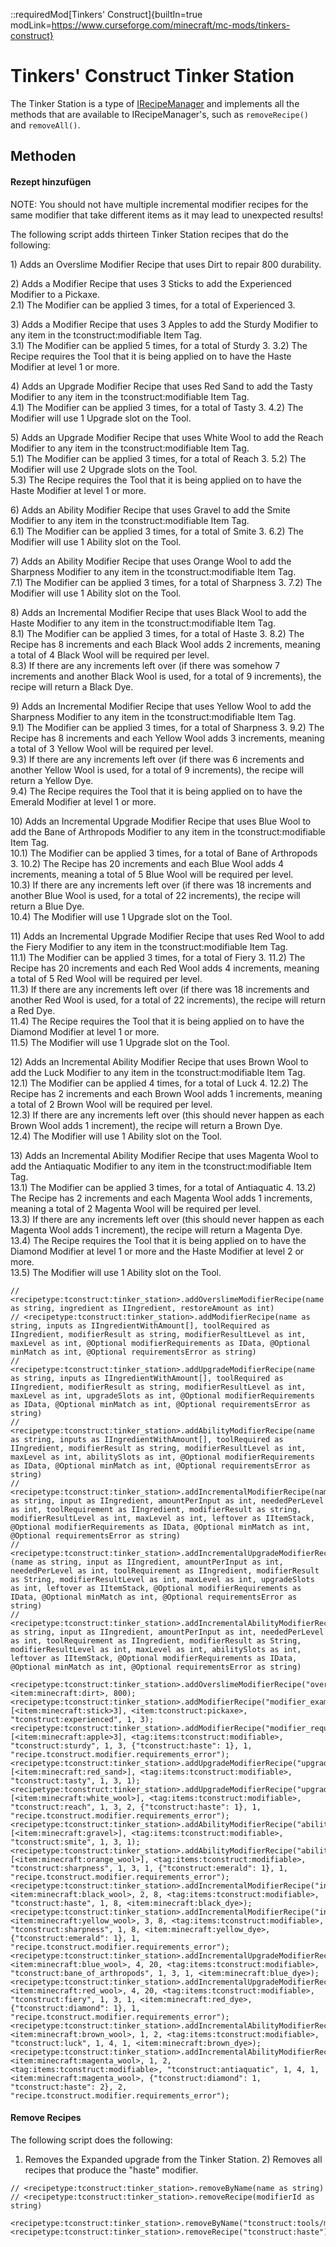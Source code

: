 ::requiredMod[Tinkers' Construct]{builtIn=true modLink=https://www.curseforge.com/minecraft/mc-mods/tinkers-construct}

# Tinkers' Construct Tinker Station

The Tinker Station is a type of [IRecipeManager](/vanilla/api/managers/IRecipeManager) and implements all the methods that are available to IRecipeManager's, such as `removeRecipe()` and `removeAll()`.

## Methoden

#### Rezept hinzufügen

NOTE: You should not have multiple incremental modifier recipes for the same modifier that take different items as it may lead to unexpected results!

The following script adds thirteen Tinker Station recipes that do the following:

1\) Adds an Overslime Modifier Recipe that uses Dirt to repair 800 durability.

2\) Adds a Modifier Recipe that uses 3 Sticks to add the Experienced Modifier to a Pickaxe.  
2.1\) The Modifier can be applied 3 times, for a total of Experienced 3.

3\) Adds a Modifier Recipe that uses 3 Apples to add the Sturdy Modifier to any item in the tconstruct:modifiable Item Tag.  
3.1\) The Modifier can be applied 5 times, for a total of Sturdy 3. 3.2\) The Recipe requires the Tool that it is being applied on to have the Haste Modifier at level 1 or more.

4\) Adds an Upgrade Modifier Recipe that uses Red Sand to add the Tasty Modifier to any item in the tconstruct:modifiable Item Tag.  
4.1\) The Modifier can be applied 3 times, for a total of Tasty 3. 4.2\) The Modifier will use 1 Upgrade slot on the Tool.

5\) Adds an Upgrade Modifier Recipe that uses White Wool to add the Reach Modifier to any item in the tconstruct:modifiable Item Tag.  
5.1\) The Modifier can be applied 3 times, for a total of Reach 3. 5.2\) The Modifier will use 2 Upgrade slots on the Tool.  
5.3\) The Recipe requires the Tool that it is being applied on to have the Haste Modifier at level 1 or more.

6\) Adds an Ability Modifier Recipe that uses Gravel to add the Smite Modifier to any item in the tconstruct:modifiable Item Tag.  
6.1\) The Modifier can be applied 3 times, for a total of Smite 3. 6.2\) The Modifier will use 1 Ability slot on the Tool.

7\) Adds an Ability Modifier Recipe that uses Orange Wool to add the Sharpness Modifier to any item in the tconstruct:modifiable Item Tag.  
7.1\) The Modifier can be applied 3 times, for a total of Sharpness 3. 7.2\) The Modifier will use 1 Ability slot on the Tool.

8\) Adds an Incremental Modifier Recipe that uses Black Wool to add the Haste Modifier to any item in the tconstruct:modifiable Item Tag.  
8.1\) The Modifier can be applied 3 times, for a total of Haste 3. 8.2\) The Recipe has 8 increments and each Black Wool adds 2 increments, meaning a total of 4 Black Wool will be required per level.  
8.3\) If there are any increments left over (if there was somehow 7 increments and another Black Wool is used, for a total of 9 increments), the recipe will return a Black Dye.

9\) Adds an Incremental Modifier Recipe that uses Yellow Wool to add the Sharpness Modifier to any item in the tconstruct:modifiable Item Tag.  
9.1\) The Modifier can be applied 3 times, for a total of Sharpness 3. 9.2\) The Recipe has 8 increments and each Yellow Wool adds 3 increments, meaning a total of 3 Yellow Wool will be required per level.  
9.3\) If there are any increments left over (if there was 6 increments and another Yellow Wool is used, for a total of 9 increments), the recipe will return a Yellow Dye.  
9.4\) The Recipe requires the Tool that it is being applied on to have the Emerald Modifier at level 1 or more.

10\) Adds an Incremental Upgrade Modifier Recipe that uses Blue Wool to add the Bane of Arthropods Modifier to any item in the tconstruct:modifiable Item Tag.  
10.1\) The Modifier can be applied 3 times, for a total of Bane of Arthropods 3. 10.2\) The Recipe has 20 increments and each Blue Wool adds 4 increments, meaning a total of 5 Blue Wool will be required per level.  
10.3\) If there are any increments left over (if there was 18 increments and another Blue Wool is used, for a total of 22 increments), the recipe will return a Blue Dye.  
10.4\) The Modifier will use 1 Upgrade slot on the Tool.

11\) Adds an Incremental Upgrade Modifier Recipe that uses Red Wool to add the Fiery Modifier to any item in the tconstruct:modifiable Item Tag.  
11.1\) The Modifier can be applied 3 times, for a total of Fiery 3. 11.2\) The Recipe has 20 increments and each Red Wool adds 4 increments, meaning a total of 5 Red Wool will be required per level.  
11.3\) If there are any increments left over (if there was 18 increments and another Red Wool is used, for a total of 22 increments), the recipe will return a Red Dye.  
11.4\) The Recipe requires the Tool that it is being applied on to have the Diamond Modifier at level 1 or more.  
11.5\) The Modifier will use 1 Upgrade slot on the Tool.

12\) Adds an Incremental Ability Modifier Recipe that uses Brown Wool to add the Luck Modifier to any item in the tconstruct:modifiable Item Tag.  
12.1\) The Modifier can be applied 4 times, for a total of Luck 4. 12.2\) The Recipe has 2 increments and each Brown Wool adds 1 increments, meaning a total of 2 Brown Wool will be required per level.  
12.3\) If there are any increments left over (this should never happen as each Brown Wool adds 1 increment), the recipe will return a Brown Dye.  
12.4\) The Modifier will use 1 Ability slot on the Tool.

13\) Adds an Incremental Ability Modifier Recipe that uses Magenta Wool to add the Antiaquatic Modifier to any item in the tconstruct:modifiable Item Tag.  
13.1\) The Modifier can be applied 3 times, for a total of Antiaquatic 4. 13.2\) The Recipe has 2 increments and each Magenta Wool adds 1 increments, meaning a total of 2 Magenta Wool will be required per level.  
13.3\) If there are any increments left over (this should never happen as each Magenta Wool adds 1 increment), the recipe will return a Magenta Dye.  
13.4\) The Recipe requires the Tool that it is being applied on to have the Diamond Modifier at level 1 or more and the Haste Modifier at level 2 or more.  
13.5\) The Modifier will use 1 Ability slot on the Tool.

```zenscript
// <recipetype:tconstruct:tinker_station>.addOverslimeModifierRecipe(name as string, ingredient as IIngredient, restoreAmount as int)
// <recipetype:tconstruct:tinker_station>.addModifierRecipe(name as string, inputs as IIngredientWithAmount[], toolRequired as IIngredient, modifierResult as string, modifierResultLevel as int, maxLevel as int, @Optional modifierRequirements as IData, @Optional minMatch as int, @Optional requirementsError as string)
// <recipetype:tconstruct:tinker_station>.addUpgradeModifierRecipe(name as string, inputs as IIngredientWithAmount[], toolRequired as IIngredient, modifierResult as string, modifierResultLevel as int, maxLevel as int, upgradeSlots as int, @Optional modifierRequirements as IData, @Optional minMatch as int, @Optional requirementsError as string)
// <recipetype:tconstruct:tinker_station>.addAbilityModifierRecipe(name as string, inputs as IIngredientWithAmount[], toolRequired as IIngredient, modifierResult as string, modifierResultLevel as int, maxLevel as int, abilitySlots as int, @Optional modifierRequirements as IData, @Optional minMatch as int, @Optional requirementsError as string)
// <recipetype:tconstruct:tinker_station>.addIncrementalModifierRecipe(name as string, input as IIngredient, amountPerInput as int, neededPerLevel as int, toolRequirement as IIngredient, modifierResult as string, modifierResultLevel as int, maxLevel as int, leftover as IItemStack, @Optional modifierRequirements as IData, @Optional minMatch as int, @Optional requirementsError as string)
// <recipetype:tconstruct:tinker_station>.addIncrementalUpgradeModifierRecipe (name as string, input as IIngredient, amountPerInput as int, neededPerLevel as int, toolRequirement as IIngredient, modifierResult as String, modifierResultLevel as int, maxLevel as int, upgradeSlots as int, leftover as IItemStack, @Optional modifierRequirements as IData, @Optional minMatch as int, @Optional requirementsError as string)
// <recipetype:tconstruct:tinker_station>.addIncrementalAbilityModifierRecipe(name as string, input as IIngredient, amountPerInput as int, neededPerLevel as int, toolRequirement as IIngredient, modifierResult as String, modifierResultLevel as int, maxLevel as int, abilitySlots as int, leftover as IItemStack, @Optional modifierRequirements as IData, @Optional minMatch as int, @Optional requirementsError as string)

<recipetype:tconstruct:tinker_station>.addOverslimeModifierRecipe("overslime_test", <item:minecraft:dirt>, 800);
<recipetype:tconstruct:tinker_station>.addModifierRecipe("modifier_example", [<item:minecraft:stick>3], <item:tconstruct:pickaxe>, "tconstruct:experienced", 1, 3);
<recipetype:tconstruct:tinker_station>.addModifierRecipe("modifier_requirements_example", [<item:minecraft:apple>3], <tag:items:tconstruct:modifiable>, "tconstruct:sturdy", 1, 3, {"tconstruct:haste": 1}, 1, "recipe.tconstruct.modifier.requirements_error");
<recipetype:tconstruct:tinker_station>.addUpgradeModifierRecipe("upgrade_modifier_example", [<item:minecraft:red_sand>], <tag:items:tconstruct:modifiable>, "tconstruct:tasty", 1, 3, 1);
<recipetype:tconstruct:tinker_station>.addUpgradeModifierRecipe("upgrade_modifier_requirements_example", [<item:minecraft:white_wool>], <tag:items:tconstruct:modifiable>, "tconstruct:reach", 1, 3, 2, {"tconstruct:haste": 1}, 1, "recipe.tconstruct.modifier.requirements_error");
<recipetype:tconstruct:tinker_station>.addAbilityModifierRecipe("ability_modifier_example", [<item:minecraft:gravel>], <tag:items:tconstruct:modifiable>, "tconstruct:smite", 1, 3, 1);
<recipetype:tconstruct:tinker_station>.addAbilityModifierRecipe("ability_modifier_requirements_example", [<item:minecraft:orange_wool>], <tag:items:tconstruct:modifiable>, "tconstruct:sharpness", 1, 3, 1, {"tconstruct:emerald": 1}, 1, "recipe.tconstruct.modifier.requirements_error");
<recipetype:tconstruct:tinker_station>.addIncrementalModifierRecipe("incremental_modifier_example", <item:minecraft:black_wool>, 2, 8, <tag:items:tconstruct:modifiable>, "tconstruct:haste", 1, 8, <item:minecraft:black_dye>);
<recipetype:tconstruct:tinker_station>.addIncrementalModifierRecipe("incremental_modifier_requirements_example", <item:minecraft:yellow_wool>, 3, 8, <tag:items:tconstruct:modifiable>, "tconstruct:sharpness", 1, 8, <item:minecraft:yellow_dye>, {"tconstruct:emerald": 1}, 1, "recipe.tconstruct.modifier.requirements_error");
<recipetype:tconstruct:tinker_station>.addIncrementalUpgradeModifierRecipe("incremental_upgrade_modifier_example", <item:minecraft:blue_wool>, 4, 20, <tag:items:tconstruct:modifiable>, "tconstruct:bane_of_arthropods", 1, 3, 1, <item:minecraft:blue_dye>);
<recipetype:tconstruct:tinker_station>.addIncrementalUpgradeModifierRecipe("incremental_upgrade_modifier_requirements_example", <item:minecraft:red_wool>, 4, 20, <tag:items:tconstruct:modifiable>, "tconstruct:fiery", 1, 3, 1, <item:minecraft:red_dye>, {"tconstruct:diamond": 1}, 1, "recipe.tconstruct.modifier.requirements_error");
<recipetype:tconstruct:tinker_station>.addIncrementalAbilityModifierRecipe("incremental_ability_modifier_example", <item:minecraft:brown_wool>, 1, 2, <tag:items:tconstruct:modifiable>, "tconstruct:luck", 1, 4, 1, <item:minecraft:brown_dye>);
<recipetype:tconstruct:tinker_station>.addIncrementalAbilityModifierRecipe("incremental_ability_modifier_requirements_example", <item:minecraft:magenta_wool>, 1, 2, <tag:items:tconstruct:modifiable>, "tconstruct:antiaquatic", 1, 4, 1, <item:minecraft:magenta_wool>, {"tconstruct:diamond": 1, "tconstruct:haste": 2}, 2, "recipe.tconstruct.modifier.requirements_error");
```

#### Remove Recipes

The following script does the following:

1) Removes the Expanded upgrade from the Tinker Station. 2) Removes all recipes that produce the "haste" modifier.

```zenscript
// <recipetype:tconstruct:tinker_station>.removeByName(name as string)
// <recipetype:tconstruct:tinker_station>.removeRecipe(modifierId as string)

<recipetype:tconstruct:tinker_station>.removeByName("tconstruct:tools/modifiers/ability/expanded");
<recipetype:tconstruct:tinker_station>.removeRecipe("tconstruct:haste");
```